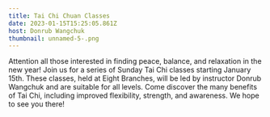 ```yaml
---
title: Tai Chi Chuan Classes
date: 2023-01-15T15:25:05.861Z
host: Donrub Wangchuk
thumbnail: unnamed-5-.png
---
```

Attention all those interested in finding peace, balance, and relaxation in the new year! Join us for a series of Sunday Tai Chi classes starting January 15th. These classes, held at Eight Branches, will be led by instructor Donrub Wangchuk and are suitable for all levels. Come discover the many benefits of Tai Chi, including improved flexibility, strength, and awareness. We hope to see you there!